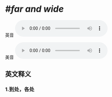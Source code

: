 # ***\#far and wide*** 
英音
<audio src="./media/far and wide1_AAC.aac" controls="controls"></audio>

美音
<audio src="./media/far and wide1_AAC.aac" controls="controls"></audio>



  

英文释义
---
### 1.**到处，各处**  


